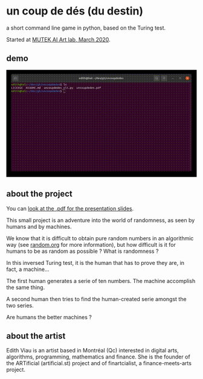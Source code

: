 # un coup de dés (du destin)

a short command line game in python, based on the Turing test.

Started at [MUTEK AI Art lab, March 2020](https://mutek.org/en/news/mutek-ai-art-lab).

## demo

![demo of the program as a command line game](./uncoupdedes.gif)

## about the project

You can [look at the .pdf for the presentation slides](https://github.com/finartcialist/uncoupdedes/blob/master/uncoupdedes.pdf).

This small project is an adventure into the world of randomness, as seen by humans and by machines.

We know that it is difficult to obtain pure random numbers in an algorithmic way (see [random.org](https://www.random.org) for more information), but how difficult is it for humans to be as random as possible ? What is randomness ?

In this inversed Turing test, it is the human that has to prove they are, in fact, a machine...

The first human generates a serie of ten numbers.
The machine accomplish the same thing.

A second human then tries to find the human-created serie amongst the two series.

Are humans the better machines ?

## about the artist

Edith Viau is an artist based in Montréal (Qc) interested in digital arts, algorithms, programming, mathematics and finance. She is the founder of the ARTificial (artificial.st) project and of finartcialist, a finance-meets-arts project.


